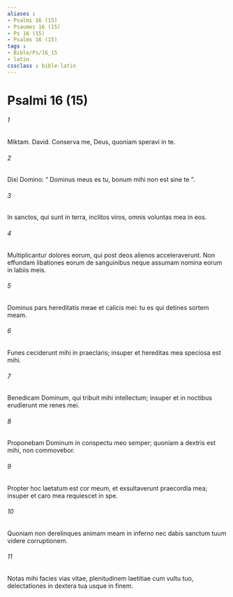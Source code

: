 ```yaml
---
aliases : 
- Psalmi 16 (15)
- Psaumes 16 (15)
- Ps 16 (15)
- Psalms 16 (15)
tags : 
- Bible/Ps/16_15
- latin
cssclass : bible-latin
---
```


# Psalmi 16 (15)

###### 1
Miktam. David. Conserva me, Deus, quoniam speravi in te.
###### 2
Dixi Domino: “ Dominus meus es tu, bonum mihi non est sine te ”.
###### 3
In sanctos, qui sunt in terra, inclitos viros, omnis voluntas mea in eos.
###### 4
Multiplicantur dolores eorum, qui post deos alienos acceleraverunt. Non effundam libationes eorum de sanguinibus neque assumam nomina eorum in labiis meis.
###### 5
Dominus pars hereditatis meae et calicis mei: tu es qui detines sortem meam.
###### 6
Funes ceciderunt mihi in praeclaris; insuper et hereditas mea speciosa est mihi.
###### 7
Benedicam Dominum, qui tribuit mihi intellectum; insuper et in noctibus erudierunt me renes mei.
###### 8
Proponebam Dominum in conspectu meo semper; quoniam a dextris est mihi, non commovebor.
###### 9
Propter hoc laetatum est cor meum, et exsultaverunt praecordia mea; insuper et caro mea requiescet in spe.
###### 10
Quoniam non derelinques animam meam in inferno nec dabis sanctum tuum videre corruptionem.
###### 11
Notas mihi facies vias vitae, plenitudinem laetitiae cum vultu tuo, delectationes in dextera tua usque in finem.
